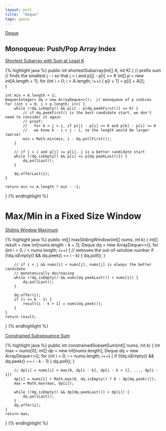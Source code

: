 ```yaml
---
layout: post
title:  "Deque"
tags: queue
---
```

[Deque](https://docs.oracle.com/en/java/javase/14/docs/api/java.base/java/util/Deque.html)

## Monoqueue: Push/Pop Array Index

[Shortest Subarray with Sum at Least K][shortest-subarray-with-sum-at-least-k]

{% highlight java %}
public int shortestSubarray(int[] A, int K) {
    // prefix sum
    // finds the smallest j - i so that j > i and p[j] - p[i] >= K
    int[] p = new int[A.length + 1];
    for (int i = 0; i < A.length; i++) {
        p[i + 1] = p[i] + A[i];   
    }

    int min = A.length + 1;
    Deque<Integer> dq = new ArrayDeque<>();  // monoqueue of p indices
    for (int i = 0; i < p.length; i++) {
        while (!dq.isEmpty() && p[i] - p[dq.peekFirst()] >= K) {
            // if dq.peekFirst() is the best candidate start, we don't need to consider it again
            // proof:
            //   for k > j > i, if p[j] - p[i] >= K and p[k] - p[i] >= K
            //   we know k - i > j - i, so the length would be larger (worse)
            min = Math.min(min, i - dq.pollFirst());
        }

        // if j > i and p[j] <= p[i], j is a better candidate start
        while (!dq.isEmpty() && p[i] <= p[dq.peekLast()]) {
            dq.pollLast();
        }

        dq.offerLast(i);
    }

    return min <= A.length ? min : -1;
}
{% endhighlight %}

# Max/Min in a Fixed Size Window

[Sliding Window Maximum][sliding-window-maximum]

{% highlight java %}
public int[] maxSlidingWindow(int[] nums, int k) {
    int[] result = new int[nums.length - k + 1];
    Deque<Integer> dq = new ArrayDeque<>();
    for (int i = 0; i < nums.length; i++) {
        // removes the out-of-window number
        if (!dq.isEmpty() && dq.peek() == i - k) {
            dq.poll();
        }

        // if i < j && nums[i] < nums[j], nums[j] is always the better candidate
        // monotonically decreasing
        while (!dq.isEmpty() && nums[dq.peekLast()] < nums[i]) {
            dq.pollLast();
        }

        dq.offer(i);
        if (i >= k - 1) {
            result[i - k + 1] = nums[dq.peek()];
        }
    }
    return result;
}
{% endhighlight %}

[Constrained Subsequence Sum][constrained-subsequence-sum]

{% highlight java %}
public int constrainedSubsetSum(int[] nums, int k) {
    int max = nums[0];
    int[] dp = new int[nums.length];
    Deque<Integer> dq = new ArrayDeque<>();
    for (int i = 0; i < nums.length; i++) {
        if (!dq.isEmpty() && dq.peek() == i - k - 1) {
            dq.poll();
        }

        // dp[i] = nums[i] + max(0, dp[i - k], dp[i - k + 1], ..., dp[i - 1])
        dp[i] = nums[i] + Math.max(0, dq.isEmpty() ? 0 : dp[dq.peek()]);
        max = Math.max(max, dp[i]);

        while (!dq.isEmpty() && dp[dq.peekLast()] < dp[i]) {
            dq.pollLast();
        }
        dq.offer(i);
    }
    return max;
}
{% endhighlight %}

[constrained-subsequence-sum]: https://leetcode.com/problems/constrained-subsequence-sum/
[shortest-subarray-with-sum-at-least-k]: https://leetcode.com/problems/shortest-subarray-with-sum-at-least-k/
[sliding-window-maximum]: https://leetcode.com/problems/sliding-window-maximum/
